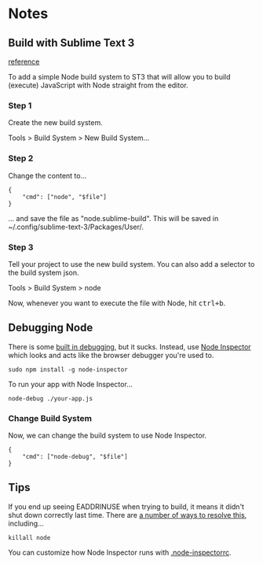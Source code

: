 # Notes

## Build with Sublime Text 3

[reference](http://sublime-text-unofficial-documentation.readthedocs.org/en/latest/reference/build_systems.html)

To add a simple Node build system to ST3 that will allow you to build (execute) JavaScript with Node straight from the editor.

### Step 1

Create the new build system.

Tools > Build System > New Build System...

### Step 2

Change the content to...

    {
        "cmd": ["node", "$file"]
    }

... and save the file as "node.sublime-build".  This will be saved in ~/.config/sublime-text-3/Packages/User/.

### Step 3

Tell your project to use the new build system.  You can also add a selector to the build system json.

Tools > Build System > node

Now, whenever you want to execute the file with Node, hit <kbd>ctrl+b</kbd>.

## Debugging Node

There is some [built in debugging](http://nodejs.org/api/debugger.html), but it sucks.  Instead, use [Node Inspector](https://github.com/node-inspector/node-inspector) which looks and acts like the browser debugger you're used to.

    sudo npm install -g node-inspector

To run your app with Node Inspector...

    node-debug ./your-app.js

### Change Build System

Now, we can change the build system to use Node Inspector.

    {
        "cmd": ["node-debug", "$file"]
    }

## Tips

If you end up seeing EADDRINUSE when trying to build, it means it didn't shut down correctly last time.  There are [a number of ways to resolve this](http://stackoverflow.com/questions/4075287/node-express-eaddrinuse-address-already-in-use-kill-server), including...

    killall node

You can customize how Node Inspector runs with [.node-inspectorrc](https://github.com/node-inspector/node-inspector#node-inspector-1).